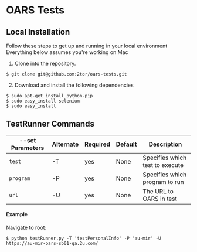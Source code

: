 # OARS Tests

## Local Installation
Follow these steps to get up and running in your local environment
Everything below assumes you're working on Mac

1. Clone into the repository.
```
$ git clone git@github.com:2tor/oars-tests.git
```

2. Download and install the following dependencies
```
$ sudo apt-get install python-pip
$ sudo easy_install selenium
$ sudo easy_install 
```

## TestRunner Commands

| --set Parameters   | Alternate  | Required  | Default   | Description                      |
| -----------------  | ---------  | --------- | --------- | -------------------------------- |
| `test`             | -T         | yes       | None      | Specifies which test to execute  |
| `program`          | -P         | yes       | None      | Specifies which program to run   |
| `url`              | -U         | yes       | None      | The URL to OARS in test          | 

#### Example
Navigate to root:

    $ python testRunner.py -T 'testPersonalInfo' -P 'au-mir' -U https://au-mir-oars-sb01-qa.2u.com/

